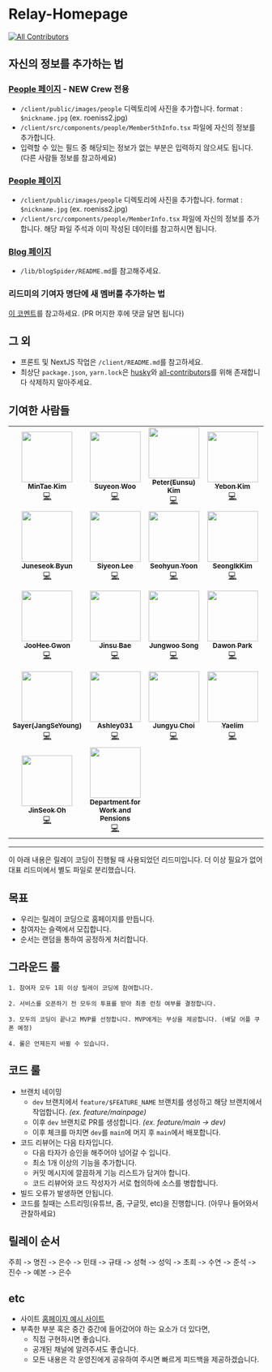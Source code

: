 # Relay-Homepage

<!-- ALL-CONTRIBUTORS-BADGE:START - Do not remove or modify this section -->
[![All Contributors](https://img.shields.io/badge/all_contributors-30-orange.svg?style=flat-square)](#contributors-)
<!-- ALL-CONTRIBUTORS-BADGE:END -->

## 자신의 정보를 추가하는 법


### [People 페이지](https://ausg.me/people) - NEW Crew 전용

- `/client/public/images/people` 디렉토리에 사진을 추가합니다. format : `$nickname.jpg` (ex. roeniss2.jpg)
- `/client/src/components/people/Member5thInfo.tsx` 파일에 자신의 정보를 추가합니다.
- 입력할 수 있는 필드 중 해당되는 정보가 없는 부분은 입력하지 않으셔도 됩니다. (다른 사람들 정보를 참고하세요)

### [People 페이지](https://ausg.me/people)

- `/client/public/images/people` 디렉토리에 사진을 추가합니다. format : `$nickname.jpg` (ex. roeniss2.jpg)
- `/client/src/components/people/MemberInfo.tsx` 파일에 자신의 정보를 추가합니다. 해당 파일 주석과 이미 작성된 데이터를 참고하시면 됩니다.

### [Blog 페이지](https://ausg.me/blog)

- `/lib/blogSpider/README.md`를 참고해주세요.

### 리드미의 기여자 명단에 새 멤버를 추가하는 법

[이 코멘트](https://github.com/AUSG/Relay-Homepage/pull/62#issuecomment-867417573)를 참고하세요. (PR 머지한 후에 댓글 달면 됩니다)

## 그 외

- 프론트 및 NextJS 작업은 `/client/README.md`를 참고하세요.
- 최상단 `package.json`, `yarn.lock`은 [husky](https://www.huskyhoochu.com/npm-husky-the-git-hook-manager/)와 [all-contributors](https://allcontributors.org/)를 위해 존재합니다 삭제하지 말아주세요.

## 기여한 사람들

<!-- ALL-CONTRIBUTORS-LIST:START - Do not remove or modify this section -->
<!-- prettier-ignore-start -->
<!-- markdownlint-disable -->
<table>
  <tr>
    <td align="center"><a href="https://github.com/14km"><img src="https://avatars.githubusercontent.com/u/45898974?v=4?s=100" width="100px;" alt=""/><br /><sub><b>MinTae Kim</b></sub></a><br /><a href="https://github.com/AUSG/Relay-Homepage/commits?author=14km" title="Code">💻</a></td>
    <td align="center"><a href="https://github.com/suyeon96"><img src="https://avatars.githubusercontent.com/u/64878866?v=4?s=100" width="100px;" alt=""/><br /><sub><b>Suyeon Woo</b></sub></a><br /><a href="https://github.com/AUSG/Relay-Homepage/commits?author=suyeon96" title="Code">💻</a></td>
    <td align="center"><a href="https://github.com/eunsukimme"><img src="https://avatars.githubusercontent.com/u/31213226?v=4?s=100" width="100px;" alt=""/><br /><sub><b>Peter(Eunsu) Kim</b></sub></a><br /><a href="https://github.com/AUSG/Relay-Homepage/commits?author=eunsukimme" title="Code">💻</a></td>
    <td align="center"><a href="https://github.com/yebonkim"><img src="https://avatars.githubusercontent.com/u/25071311?v=4?s=100" width="100px;" alt=""/><br /><sub><b>Yebon Kim</b></sub></a><br /><a href="https://github.com/AUSG/Relay-Homepage/commits?author=yebonkim" title="Code">💻</a></td>
    <td align="center"><a href="http://bit.ly/2Oxp8OK"><img src="https://avatars.githubusercontent.com/u/34286430?v=4?s=100" width="100px;" alt=""/><br /><sub><b>Seon Namkung</b></sub></a><br /><a href="https://github.com/AUSG/Relay-Homepage/commits?author=whitesoil" title="Code">💻</a></td>
    <td align="center"><a href="https://www.perpick.me/"><img src="https://avatars.githubusercontent.com/u/24822072?v=4?s=100" width="100px;" alt=""/><br /><sub><b>Ray</b></sub></a><br /><a href="https://github.com/AUSG/Relay-Homepage/commits?author=rayleighko" title="Code">💻</a></td>
    <td align="center"><a href="https://github.com/RustShark"><img src="https://avatars.githubusercontent.com/u/58954057?v=4?s=100" width="100px;" alt=""/><br /><sub><b>Gyutae Oh</b></sub></a><br /><a href="https://github.com/AUSG/Relay-Homepage/commits?author=RustShark" title="Code">💻</a></td>
  </tr>
  <tr>
    <td align="center"><a href="https://github.com/byunjuneseok"><img src="https://avatars.githubusercontent.com/u/29401441?v=4?s=100" width="100px;" alt=""/><br /><sub><b>Juneseok Byun</b></sub></a><br /><a href="https://github.com/AUSG/Relay-Homepage/commits?author=byunjuneseok" title="Code">💻</a></td>
    <td align="center"><a href="https://github.com/siyeons"><img src="https://avatars.githubusercontent.com/u/35549653?v=4?s=100" width="100px;" alt=""/><br /><sub><b>Siyeon Lee</b></sub></a><br /><a href="https://github.com/AUSG/Relay-Homepage/commits?author=siyeons" title="Code">💻</a></td>
    <td align="center"><a href="https://github.com/seohyun0120"><img src="https://avatars.githubusercontent.com/u/35247295?v=4?s=100" width="100px;" alt=""/><br /><sub><b>Seohyun Yoon</b></sub></a><br /><a href="https://github.com/AUSG/Relay-Homepage/commits?author=seohyun0120" title="Code">💻</a></td>
    <td align="center"><a href="https://blogik.netlify.app/"><img src="https://avatars.githubusercontent.com/u/26772420?v=4?s=100" width="100px;" alt=""/><br /><sub><b>SeongIkKim</b></sub></a><br /><a href="https://github.com/AUSG/Relay-Homepage/commits?author=SeongIkKim" title="Code">💻</a></td>
    <td align="center"><a href="https://choheeis.github.io/newblog"><img src="https://avatars.githubusercontent.com/u/31889335?v=4?s=100" width="100px;" alt=""/><br /><sub><b>kimchohee</b></sub></a><br /><a href="https://github.com/AUSG/Relay-Homepage/commits?author=choheeis" title="Code">💻</a></td>
    <td align="center"><a href="https://umi0410.github.io/"><img src="https://avatars.githubusercontent.com/u/33250725?v=4?s=100" width="100px;" alt=""/><br /><sub><b>Jinsu Park</b></sub></a><br /><a href="https://github.com/AUSG/Relay-Homepage/commits?author=umi0410" title="Code">💻</a></td>
    <td align="center"><a href="https://github.com/roeniss"><img src="https://avatars.githubusercontent.com/u/26613280?v=4?s=100" width="100px;" alt=""/><br /><sub><b>Roeniss Moon</b></sub></a><br /><a href="https://github.com/AUSG/Relay-Homepage/commits?author=roeniss" title="Code">💻</a></td>
  </tr>
  <tr>
    <td align="center"><a href="https://victoriagjh.github.io/"><img src="https://avatars.githubusercontent.com/u/35221733?v=4?s=100" width="100px;" alt=""/><br /><sub><b>JooHee Gwon</b></sub></a><br /><a href="https://github.com/AUSG/Relay-Homepage/commits?author=victoriagjh" title="Code">💻</a></td>
    <td align="center"><a href="https://github.com/naru200"><img src="https://avatars.githubusercontent.com/u/52230505?v=4?s=100" width="100px;" alt=""/><br /><sub><b>Jinsu Bae</b></sub></a><br /><a href="https://github.com/AUSG/Relay-Homepage/commits?author=naru200" title="Code">💻</a></td>
    <td align="center"><a href="https://bluayer.com"><img src="https://avatars.githubusercontent.com/u/37579681?v=4?s=100" width="100px;" alt=""/><br /><sub><b>Jungwoo Song</b></sub></a><br /><a href="https://github.com/AUSG/Relay-Homepage/commits?author=bluayer" title="Code">💻</a></td>
    <td align="center"><a href="https://github.com/dawonparkk"><img src="https://avatars.githubusercontent.com/u/60343930?v=4?s=100" width="100px;" alt=""/><br /><sub><b>Dawon Park</b></sub></a><br /><a href="https://github.com/AUSG/Relay-Homepage/commits?author=dawonparkk" title="Code">💻</a></td>
    <td align="center"><a href="https://velog.io/@prayme"><img src="https://avatars.githubusercontent.com/u/34934883?v=4?s=100" width="100px;" alt=""/><br /><sub><b>Seong Chan Hwang</b></sub></a><br /><a href="https://github.com/AUSG/Relay-Homepage/commits?author=plzprayme" title="Code">💻</a></td>
    <td align="center"><a href="https://github.com/JeoungSulMo"><img src="https://avatars.githubusercontent.com/u/50662170?v=4?s=100" width="100px;" alt=""/><br /><sub><b>sulmo</b></sub></a><br /><a href="https://github.com/AUSG/Relay-Homepage/commits?author=JeoungSulMo" title="Code">💻</a></td>
    <td align="center"><a href="https://github.com/gineepark"><img src="https://avatars.githubusercontent.com/u/60264957?v=4?s=100" width="100px;" alt=""/><br /><sub><b>gineepark</b></sub></a><br /><a href="https://github.com/AUSG/Relay-Homepage/commits?author=gineepark" title="Code">💻</a></td>
  </tr>
  <tr>
    <td align="center"><a href="https://say-young.tistory.com/"><img src="https://avatars.githubusercontent.com/u/55133871?v=4?s=100" width="100px;" alt=""/><br /><sub><b>Sayer(JangSeYoung)</b></sub></a><br /><a href="https://github.com/AUSG/Relay-Homepage/commits?author=Say-young" title="Code">💻</a></td>
    <td align="center"><a href="https://github.com/Ashley031"><img src="https://avatars.githubusercontent.com/u/55730357?v=4?s=100" width="100px;" alt=""/><br /><sub><b>Ashley031</b></sub></a><br /><a href="https://github.com/AUSG/Relay-Homepage/commits?author=Ashley031" title="Code">💻</a></td>
    <td align="center"><a href="https://github.com/devwithpug"><img src="https://avatars.githubusercontent.com/u/69145799?v=4?s=100" width="100px;" alt=""/><br /><sub><b>Jungyu Choi</b></sub></a><br /><a href="https://github.com/AUSG/Relay-Homepage/commits?author=devwithpug" title="Code">💻</a></td>
    <td align="center"><a href="https://github.com/Ohyaelim"><img src="https://avatars.githubusercontent.com/u/53201847?v=4?s=100" width="100px;" alt=""/><br /><sub><b>Yaelim</b></sub></a><br /><a href="https://github.com/AUSG/Relay-Homepage/commits?author=Ohyaelim" title="Code">💻</a></td>
    <td align="center"><a href="https://github.com/BAEJIANN"><img src="https://avatars.githubusercontent.com/u/87267738?v=4?s=100" width="100px;" alt=""/><br /><sub><b>BAEJIANN</b></sub></a><br /><a href="https://github.com/AUSG/Relay-Homepage/commits?author=BAEJIANN" title="Code">💻</a></td>
    <td align="center"><a href="https://github.com/sang-w0o"><img src="https://avatars.githubusercontent.com/u/48438083?v=4?s=100" width="100px;" alt=""/><br /><sub><b>나상우</b></sub></a><br /><a href="https://github.com/AUSG/Relay-Homepage/commits?author=sang-w0o" title="Code">💻</a></td>
    <td align="center"><a href="https://github.com/Ywoosang"><img src="https://avatars.githubusercontent.com/u/68385605?v=4?s=100" width="100px;" alt=""/><br /><sub><b>Ywoosang</b></sub></a><br /><a href="https://github.com/AUSG/Relay-Homepage/commits?author=Ywoosang" title="Code">💻</a></td>
  </tr>
  <tr>
    <td align="center"><a href="https://velog.io/@jinseock95"><img src="https://avatars.githubusercontent.com/u/48677363?v=4?s=100" width="100px;" alt=""/><br /><sub><b>JinSeok Oh</b></sub></a><br /><a href="https://github.com/AUSG/Relay-Homepage/commits?author=jinseock95" title="Code">💻</a></td>
    <td align="center"><a href="https://gov.uk/dwp"><img src="https://avatars.githubusercontent.com/u/1823232?v=4?s=100" width="100px;" alt=""/><br /><sub><b>Department for Work and Pensions</b></sub></a><br /><a href="https://github.com/AUSG/Relay-Homepage/commits?author=dwp" title="Code">💻</a></td>
  </tr>
</table>

<!-- markdownlint-restore -->
<!-- prettier-ignore-end -->

<!-- ALL-CONTRIBUTORS-LIST:END -->

---

이 아래 내용은 릴레이 코딩이 진행될 때 사용되었던 리드미입니다. 더 이상 필요가 없어 대표 리드미에서 별도 파일로 분리했습니다.

## 목표

- 우리는 릴레이 코딩으로 홈페이지를 만듭니다.
- 참여자는 슬랙에서 모집합니다.
- 순서는 랜덤을 통하여 공정하게 처리합니다.

## 그라운드 룰

```text
1. 참여자 모두 1회 이상 릴레이 코딩에 참여합니다.

2. 서비스를 오픈하기 전 모두의 투표를 받아 최종 런칭 여부를 결정합니다.

3. 모두의 코딩이 끝나고 MVP를 선정합니다. MVP에게는 부상을 제공합니다. (배달 어플 쿠폰 예정)

4. 룰은 언제든지 바뀔 수 있습니다.
```

## 코드 룰

- 브랜치 네이밍
  - `dev` 브랜치에서 `feature/$FEATURE_NAME` 브랜치를 생성하고 해당 브랜치에서 작업합니다. _(ex. feature/mainpage)_
  - 이후 `dev` 브랜치로 PR를 생성합니다. _(ex. feature/main -> dev)_
  - 이후 체크를 마치면 `dev`를 `main`에 머지 후 `main`에서 배포합니다.
- 코드 리뷰어는 다음 타자입니다.
  - 다음 타자가 승인을 해주어야 넘어갈 수 입니다.
  - 최소 1개 이상의 기능을 추가합니다.
  - 커밋 메시지에 깔끔하게 기능 리스트가 담겨야 합니다.
  - 코드 리뷰어와 코드 작성자가 서로 협의하에 소스를 병합합니다.
- 빌드 오류가 발생하면 안됩니다.
- 코드를 칠때는 스트리밍(유튜브, 줌, 구글밋, etc)을 진행합니다. (아무나 들어와서 관찰하세요)

## 릴레이 순서

주희 -> 명진 -> 은수 -> 민태 -> 규태 -> 성혁 -> 성익 -> 초희 -> 수연 -> 준석 -> 진수 -> 예본 -> 은수

## etc

- 사이트 [홈페이지 예시 사이트](https://sites.google.com/view/ausg-4th/)
- 부족한 부분 혹은 중간 중간에 들어갔어야 하는 요소가 더 있다면,
  - 직접 구현하시면 좋습니다.
  - 공개된 채널에 알려주셔도 좋습니다.
  - 모든 내용은 각 운영진에게 공유하여 주시면 빠르게 피드백을 제공하겠습니다.
